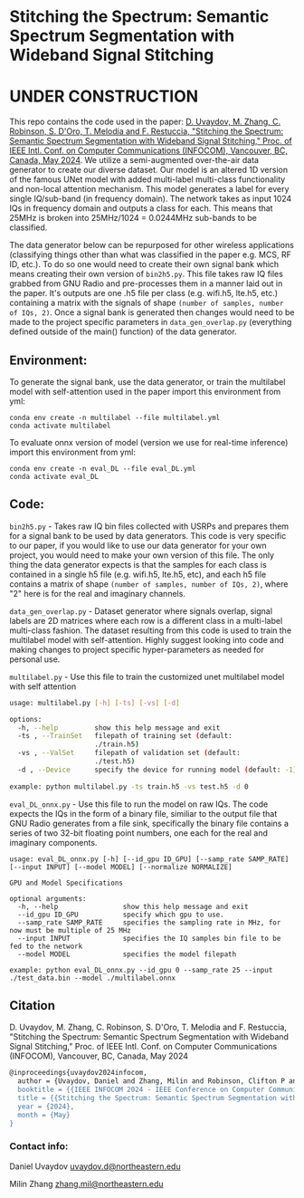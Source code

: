 # Stitching the Spectrum: Semantic Spectrum Segmentation with Wideband Signal Stitching

# UNDER CONSTRUCTION

This repo contains the code used in the paper: [D. Uvaydov, M. Zhang, C. Robinson, S. D'Oro, T. Melodia and F. Restuccia, "Stitching the Spectrum: Semantic Spectrum Segmentation with Wideband Signal Stitching," Proc. of IEEE Intl. Conf. on Computer Communications (INFOCOM), Vancouver, BC, Canada, May 2024]. 
We utilize a semi-augmented over-the-air data generator to create our diverse dataset.
Our model is an altered 1D version of the famous UNet model with added multi-label multi-class functionality and non-local attention mechanism. 
This model generates a label for every single IQ/sub-band (in frequency domain). The network takes as input 1024 IQs in frequency domain and outputs a class for each. This means that 25MHz is broken
into 25MHz/1024 = 0.0244MHz sub-bands to be classified. 

The data generator below can be repurposed for other wireless applications (classifying things other than what was classified in the paper
e.g. MCS, RF ID, etc.). To do so one would need to create their own signal bank which means
creating their own version of ```bin2h5.py```. This file takes raw IQ files grabbed from GNU Radio and pre-processes them
in a manner laid out in the paper. It's outputs are one .h5 file per class (e.g. wifi.h5, lte.h5, etc.) containing a 
matrix with the signals of shape ```(number of samples, number of IQs, 2)```. Once a signal bank is generated then changes would need to be made
to the project specific parameters in ```data_gen_overlap.py``` (everything defined outside of the main() function) of the data generator.


## Environment:

To generate the signal bank, use the data generator, or train the multilabel model with self-attention used in the paper import this environment from yml:

    conda env create -n multilabel --file multilabel.yml
    conda activate multilabel

To evaluate onnx version of model (version we use for real-time inference) import this environment from yml:

    conda env create -n eval_DL --file eval_DL.yml
    conda activate eval_DL

## Code:

```bin2h5.py``` - Takes raw IQ bin files collected with USRPs and prepares them for a signal bank to be used by data generators. 
This code is very specific to our paper, if you would like to use our data generator for your own project, you would need
to make your own version of this file. The only thing the data generator expects is that the samples for each class is 
contained in a single h5 file (e.g. wifi.h5, lte.h5, etc), and each h5 file contains a matrix of shape ```(number of samples, number of IQs, 2)```, 
where "2" here is for the real and imaginary channels.


```data_gen_overlap.py``` - Dataset generator where signals overlap, signal labels are 2D matrices where each row is a
different class in a multi-label multi-class fashion. The dataset resulting from this code is used to train the 
multilabel model with self-attention. Highly suggest looking into code
and making changes to project specific hyper-parameters as needed for personal use.


```multilabel.py``` - Use this file to train the customized unet multilabel model with self attention
```bash
usage: multilabel.py [-h] [-ts] [-vs] [-d]

options:
  -h, --help         show this help message and exit
  -ts , --TrainSet   filepath of training set (default:
                     ./train.h5)
  -vs , --ValSet     filepath of validation set (default:
                     ./test.h5)
  -d , --Device      specify the device for running model (default: -1)
  
example: python multilabel.py -ts train.h5 -vs test.h5 -d 0
```

```eval_DL_onnx.py``` - Use this file to run the model on raw IQs. The code expects the IQs in the form of a binary file, similiar to the output file that GNU Radio generates from a file sink, specifically the binary file contains a series of two 32-bit floating point numbers, one each for the real and imaginary components.

    usage: eval_DL_onnx.py [-h] [--id_gpu ID_GPU] [--samp_rate SAMP_RATE] [--input INPUT] [--model MODEL] [--normalize NORMALIZE]

    GPU and Model Specifications

    optional arguments:
      -h, --help                show this help message and exit
      --id_gpu ID_GPU           specify which gpu to use.
      --samp_rate SAMP_RATE     specifies the sampling rate in MHz, for now must be multiple of 25 MHz
      --input INPUT             specifies the IQ samples bin file to be fed to the network
      --model MODEL             specifies the model filepath

    example: python eval_DL_onnx.py --id_gpu 0 --samp_rate 25 --input ./test_data.bin --model ./multilabel.onnx

## Citation

D. Uvaydov, M. Zhang, C. Robinson, S. D'Oro, T. Melodia and F. Restuccia, "Stitching the Spectrum: Semantic Spectrum Segmentation with Wideband Signal Stitching," Proc. of IEEE Intl. Conf. on Computer Communications (INFOCOM), Vancouver, BC, Canada, May 2024

```sh
@inproceedings{uvaydov2024infocom,
  author = {Uvaydov, Daniel and Zhang, Milin and Robinson, Clifton P and D'Oro, Salvatore and Melodia, Tommaso and Restuccia, Francesco},
  booktitle = {{IEEE INFOCOM 2024 - IEEE Conference on Computer Communications}},
  title = {{Stitching the Spectrum: Semantic Spectrum Segmentation with Wideband Signal Stitching}},
  year = {2024},
  month = {May}
}
```

### Contact info:

Daniel Uvaydov
uvaydov.d@northeastern.edu

Milin Zhang
zhang.mil@northeastern.edu



[//]: # 

   [D. Uvaydov, M. Zhang, C. Robinson, S. D'Oro, T. Melodia and F. Restuccia, "Stitching the Spectrum: Semantic Spectrum Segmentation with Wideband Signal Stitching," Proc. of IEEE Intl. Conf. on Computer Communications (INFOCOM), Vancouver, BC, Canada, May 2024]: <https://arxiv.org/abs/2402.03465>
